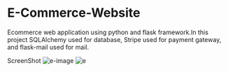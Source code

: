 # E-Commerce-Website

Ecommerce web application using python and flask framework.In this project SQLAlchemy used for database, Stripe used for payment gateway, and flask-mail used for mail.

ScreenShot
![e-image](https://user-images.githubusercontent.com/81793482/116085720-b8d59680-a6bc-11eb-966e-007f0d40ee9f.png)
![e](https://user-images.githubusercontent.com/81793482/116085731-bb37f080-a6bc-11eb-9e85-afceb38f3c5e.png)
